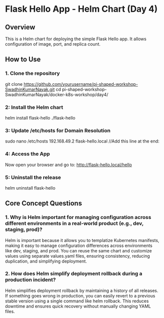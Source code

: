 # Flask Hello App - Helm Chart (Day 4)
## Overview
This is a Helm chart for deploying the simple Flask Hello app. It allows configuration of image, port, and replica count.

## How to Use

### 1. Clone the repository
git clone https://github.com/yourusername/pi-shaped-workshop-SwadhinKumarNayak.git
cd pi-shaped-workshop-SwadhinKumarNayak/docker-k8s-workshop/day4/

### 2: Install the Helm chart
helm install flask-hello ./flask-hello
### 3: Update /etc/hosts for Domain Resolution
sudo nano /etc/hosts
192.168.49.2 flask-hello.local //Add this line at the end:

### 4: Access the App
Now open your browser and go to: http://flask-hello.local/hello

### 5: Uninstall the release
helm uninstall flask-hello

## Core Concept Questions

### 1. Why is Helm important for managing configuration across different environments in a real-world product (e.g., dev, staging, prod)?
Helm is important because it allows you to templatize Kubernetes manifests, making it easy to manage configuration differences across environments like dev, staging, and prod. You can reuse the same chart and customize values using separate values.yaml files, ensuring consistency, reducing duplication, and simplifying deployment.

### 2. How does Helm simplify deployment rollback during a production incident?
Helm simplifies deployment rollback by maintaining a history of all releases. If something goes wrong in production, you can easily revert to a previous stable version using a single command like helm rollback. This reduces downtime and ensures quick recovery without manually changing YAML files.
